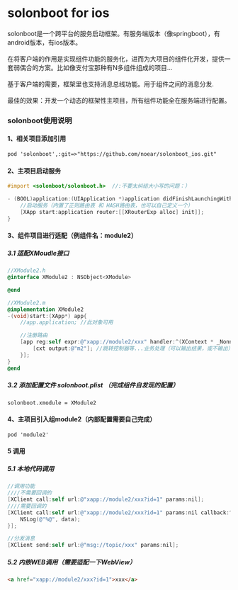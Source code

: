 # solonboot for ios
solonboot是一个跨平台的服务启动框架。有服务端版本（像springboot），有android版本，有ios版本。<br/>
<br/>
在将客户端的作用是实现组件功能的服务化，进而为大项目的组件化开发，提供一套弱偶合的方案。比如像支付宝那种有N多组件组成的项目...<br/>
<br/>
基于客户端的需要，框架里也支持消息总线功能。用于组件之间的消息分发.<br/>
<br/>
最佳的效果：开发一个动态的框架性主项目，所有组件功能全在服务端进行配置。
<br/>

### solonboot使用说明

#### 1、相关项目添加引用

`pod 'solonboot',:git=>"https://github.com/noear/solonboot_ios.git"`

#### 2、主项目启动服务
```Objective-C
#import <solonboot/solonboot.h>  //:不要太纠结大小写的问题：）

- (BOOL)application:(UIApplication *)application didFinishLaunchingWithOptions:(NSDictionary *)launchOptions {
    //启动服务（内置了正则路由表 和 HASH路由表，也可以自己定义一个）
    [XApp start:application router:[[XRouterExp alloc] init]];
}
```

#### 3、组件项目进行适配（例组件名：module2）
##### 3.1 适配XMoudle接口
```Objective-C
//XModule2.h
@interface XModule2 : NSObject<XModule>

@end

//XModule2.m
@implementation XModule2
-(void)start:(XApp*) app{
    //app.application; //此对象可用

    //注册路由
    [app reg:self expr:@"xapp://module2/xxx" handler:^(XContext * _Nonnull cxt) {
        [cxt output:@"m2"]; //跳转控制器等...业务处理（可以输出结果，或不输出）
    }];
}
@end
```
##### 3.2 添加配置文件 solonboot.plist （完成组件自发现的配置）
`solonboot.xmodule = XModule2`

#### 4、主项目引入组module2（内部配置需要自己完成）
`pod 'module2'`

#### 5 调用
##### 5.1 本地代码调用
```Objective-C
//调用功能
////不需要回调的
[XClient call:self url:@"xapp://module2/xxx?id=1" params:nil]; 
////需要回调的
[XClient call:self url:@"xapp://module2/xxx?id=1" params:nil callback:^(XContext context,id  _Nonnull data) {
    NSLog(@"%@", data); 
}];

//分发消息
[XClient send:self url:@"msg://topic/xxx" params:nil];
```
##### 5.2 内嵌WEB调用（需要适配一下WebView）
```html
<a href="xapp://module2/xxx?id=1">xxx</a>
```
